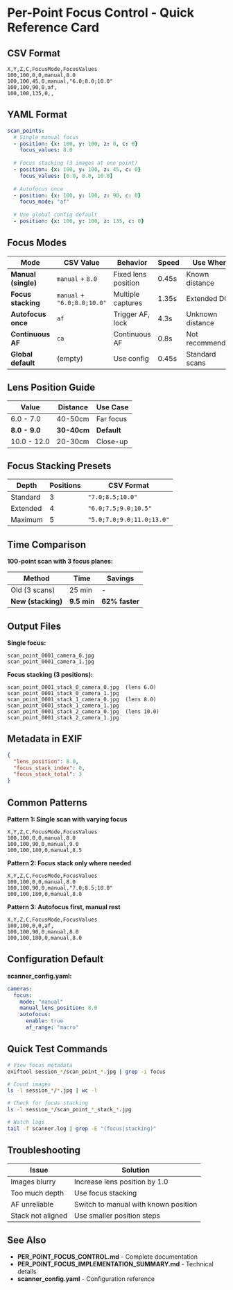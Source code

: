 # Per-Point Focus Control - Quick Reference Card

## CSV Format

```csv
X,Y,Z,C,FocusMode,FocusValues
100,100,0,0,manual,8.0
100,100,45,0,manual,"6.0;8.0;10.0"
100,100,90,0,af,
100,100,135,0,,
```

## YAML Format

```yaml
scan_points:
  # Single manual focus
  - position: {x: 100, y: 100, z: 0, c: 0}
    focus_values: 8.0
  
  # Focus stacking (3 images at one point)
  - position: {x: 100, y: 100, z: 45, c: 0}
    focus_values: [6.0, 8.0, 10.0]
  
  # Autofocus once
  - position: {x: 100, y: 100, z: 90, c: 0}
    focus_mode: "af"
  
  # Use global config default
  - position: {x: 100, y: 100, z: 135, c: 0}
```

## Focus Modes

| Mode | CSV Value | Behavior | Speed | Use When |
|------|-----------|----------|-------|----------|
| **Manual (single)** | `manual` + `8.0` | Fixed lens position | 0.45s | Known distance |
| **Focus stacking** | `manual` + `"6.0;8.0;10.0"` | Multiple captures | 1.35s | Extended DOF |
| **Autofocus once** | `af` | Trigger AF, lock | 4.3s | Unknown distance |
| **Continuous AF** | `ca` | Continuous AF | 0.8s | Not recommended |
| **Global default** | (empty) | Use config | 0.45s | Standard scans |

## Lens Position Guide

| Value | Distance | Use Case |
|-------|----------|----------|
| 6.0 - 7.0 | 40-50cm | Far focus |
| **8.0 - 9.0** | **30-40cm** | **Default** |
| 10.0 - 12.0 | 20-30cm | Close-up |

## Focus Stacking Presets

| Depth | Positions | CSV Format |
|-------|-----------|------------|
| Standard | 3 | `"7.0;8.5;10.0"` |
| Extended | 4 | `"6.0;7.5;9.0;10.5"` |
| Maximum | 5 | `"5.0;7.0;9.0;11.0;13.0"` |

## Time Comparison

**100-point scan with 3 focus planes:**

| Method | Time | Savings |
|--------|------|---------|
| Old (3 scans) | 25 min | - |
| **New (stacking)** | **9.5 min** | **62% faster** |

## Output Files

**Single focus:**
```
scan_point_0001_camera_0.jpg
scan_point_0001_camera_1.jpg
```

**Focus stacking (3 positions):**
```
scan_point_0001_stack_0_camera_0.jpg  (lens 6.0)
scan_point_0001_stack_0_camera_1.jpg
scan_point_0001_stack_1_camera_0.jpg  (lens 8.0)
scan_point_0001_stack_1_camera_1.jpg
scan_point_0001_stack_2_camera_0.jpg  (lens 10.0)
scan_point_0001_stack_2_camera_1.jpg
```

## Metadata in EXIF

```json
{
  "lens_position": 8.0,
  "focus_stack_index": 0,
  "focus_stack_total": 3
}
```

## Common Patterns

**Pattern 1: Single scan with varying focus**
```csv
X,Y,Z,C,FocusMode,FocusValues
100,100,0,0,manual,8.0
100,100,90,0,manual,9.0
100,100,180,0,manual,8.5
```

**Pattern 2: Focus stack only where needed**
```csv
X,Y,Z,C,FocusMode,FocusValues
100,100,0,0,manual,8.0
100,100,90,0,manual,"7.0;8.5;10.0"
100,100,180,0,manual,8.0
```

**Pattern 3: Autofocus first, manual rest**
```csv
X,Y,Z,C,FocusMode,FocusValues
100,100,0,0,af,
100,100,90,0,manual,8.0
100,100,180,0,manual,8.0
```

## Configuration Default

**scanner_config.yaml:**
```yaml
cameras:
  focus:
    mode: "manual"
    manual_lens_position: 8.0
    autofocus:
      enable: true
      af_range: "macro"
```

## Quick Test Commands

```bash
# View focus metadata
exiftool session_*/scan_point_*.jpg | grep -i focus

# Count images
ls -l session_*/*.jpg | wc -l

# Check for focus stacking
ls -l session_*/scan_point_*_stack_*.jpg

# Watch logs
tail -f scanner.log | grep -E "(focus|stacking)"
```

## Troubleshooting

| Issue | Solution |
|-------|----------|
| Images blurry | Increase lens position by 1.0 |
| Too much depth | Use focus stacking |
| AF unreliable | Switch to manual with known position |
| Stack not aligned | Use smaller position steps |

## See Also

- **PER_POINT_FOCUS_CONTROL.md** - Complete documentation
- **PER_POINT_FOCUS_IMPLEMENTATION_SUMMARY.md** - Technical details
- **scanner_config.yaml** - Configuration reference
